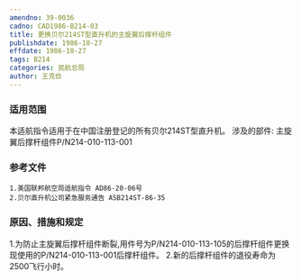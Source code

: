 ```yaml
---
amendno: 39-0036
cadno: CAD1986-B214-03
title: 更换贝尔214ST型直升机的主旋翼后撑杆组件
publishdate: 1986-10-27
effdate: 1986-10-27
tags: B214
categories: 民航总局
author: 王克俭
---
```


### 适用范围 
本适航指令适用于在中国注册登记的所有贝尔214ST型直升机。     涉及的部件: 主旋翼后撑杆组件P/N214-010-113-001

### 参考文件
    1.美国联邦航空局适航指令 AD86-20-06号
    2.贝尔直升机公司紧急服务通告 ASB214ST-86-35


### 原因、措施和规定 
1.为防止主旋翼后撑杆组件断裂,用件号为P/N214-010-113-105的后撑杆组件更换现使用的P/N214-010-113-001后撑杆组件。 
    2.新的后撑杆组件的退役寿命为2500飞行小时。
